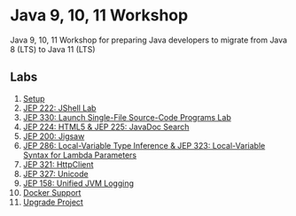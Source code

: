 # Java 9, 10, 11 Workshop
Java 9, 10, 11 Workshop for preparing Java developers to migrate from Java 8 (LTS) to Java 11 (LTS)


## Labs

1. [Setup](SETUP.md)
1. [JEP 222: JShell Lab](jep222/README.md)
1. [JEP 330: Launch Single-File Source-Code Programs Lab](jep330/README.md)
1. [JEP 224: HTML5 & JEP 225: JavaDoc Search](jep224/README.md)
1. [JEP 200: Jigsaw](jep200/README.md)
1. [JEP 286: Local-Variable Type Inference & JEP 323: Local-Variable Syntax for Lambda 
Parameters](jep286/README.md)
1. [JEP 321: HttpClient](jep321/README.md)
1. [JEP 327: Unicode](jep327/README.md)
1. [JEP 158: Unified JVM Logging](jep158/README.md)
1. [Docker Support](docker/README.md)
1. [Upgrade Project](upgrade/README.md)
